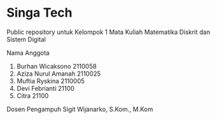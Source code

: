# Singa Tech
Public repository untuk Kelompok 1 Mata Kuliah Matematika Diskrit dan Sistem Digital

Nama Anggota
1. Burhan Wicaksono 2110058
2. Aziza Nurul Amanah 2110025
3. Muftia Ryskina 2110005
4. Devi Febrianti 21100
5. Citra 21100

Dosen Pengampuh
Sigit Wijanarko, S.Kom., M.Kom
